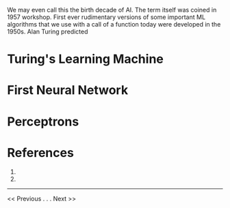 We may even call this the birth decade of AI. The term itself was coined in 1957 workshop. First ever rudimentary versions of some important ML algorithms that we use with a call of a function today were developed in the 1950s. Alan Turing predicted 
# Turing's Learning Machine
# First Neural Network
# Perceptrons



# References
1. 
2. 
---
<< Previous . . .   Next >>
<!--stackedit_data:
eyJoaXN0b3J5IjpbMTMxOTY1MzcwNiwxNDE2OTM4ODA2XX0=
-->